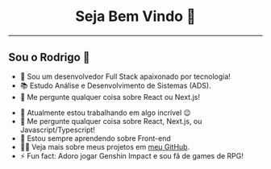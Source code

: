 <h1 align="center"> Seja Bem Vindo 🙂 </h1>

<hr style="border: none; border-top: 1px solid #ccc; margin: 20px 0;" />

<h2> Sou o Rodrigo  👋 </h2>

<ul>
  <li>🔭 Sou um desenvolvedor Full Stack apaixonado por tecnologia!</li>
  <li>📚 Estudo Análise e Desenvolvimento de Sistemas (ADS).</li>
  <li>💬 Me pergunte qualquer coisa sobre React ou Next.js!</li>
</ul>

<ul>
  <li>🔭 Atualmente estou trabalhando em algo incrível 😉</li>
  <li>💬 Me pergunte qualquer coisa sobre React, Next.js, ou Javascript/Typescript!</li>
  <li>🌱 Estou sempre aprendendo sobre Front-end </li>
  <li>👨‍💻 Veja mais sobre meus projetos em <a href="https://github.com/rodri-melo">meu GitHub</a>.</li>
  <li>⚡ Fun fact: Adoro jogar Genshin Impact e sou fã de games de RPG!</li>
</ul>

